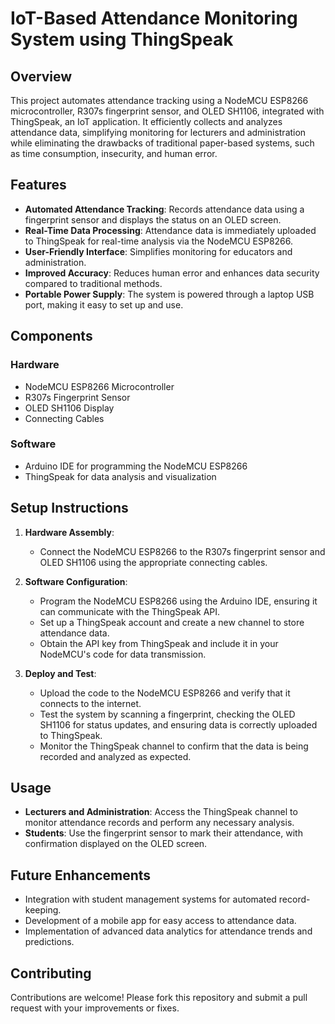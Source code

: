 
# IoT-Based Attendance Monitoring System using ThingSpeak

## Overview

This project automates attendance tracking using a NodeMCU ESP8266 microcontroller, R307s fingerprint sensor, and OLED SH1106, integrated with ThingSpeak, an IoT application. It efficiently collects and analyzes attendance data, simplifying monitoring for lecturers and administration while eliminating the drawbacks of traditional paper-based systems, such as time consumption, insecurity, and human error.

## Features

- **Automated Attendance Tracking**: Records attendance data using a fingerprint sensor and displays the status on an OLED screen.
- **Real-Time Data Processing**: Attendance data is immediately uploaded to ThingSpeak for real-time analysis via the NodeMCU ESP8266.
- **User-Friendly Interface**: Simplifies monitoring for educators and administration.
- **Improved Accuracy**: Reduces human error and enhances data security compared to traditional methods.
- **Portable Power Supply**: The system is powered through a laptop USB port, making it easy to set up and use.

## Components

### Hardware
- NodeMCU ESP8266 Microcontroller
- R307s Fingerprint Sensor
- OLED SH1106 Display
- Connecting Cables

### Software
- Arduino IDE for programming the NodeMCU ESP8266
- ThingSpeak for data analysis and visualization

## Setup Instructions

1. **Hardware Assembly**:
   - Connect the NodeMCU ESP8266 to the R307s fingerprint sensor and OLED SH1106 using the appropriate connecting cables.
    
2. **Software Configuration**:
   - Program the NodeMCU ESP8266 using the Arduino IDE, ensuring it can communicate with the ThingSpeak API.
   - Set up a ThingSpeak account and create a new channel to store attendance data.
   - Obtain the API key from ThingSpeak and include it in your NodeMCU's code for data transmission.

3. **Deploy and Test**:
   - Upload the code to the NodeMCU ESP8266 and verify that it connects to the internet.
   - Test the system by scanning a fingerprint, checking the OLED SH1106 for status updates, and ensuring data is correctly uploaded to ThingSpeak.
   - Monitor the ThingSpeak channel to confirm that the data is being recorded and analyzed as expected.

## Usage

- **Lecturers and Administration**: Access the ThingSpeak channel to monitor attendance records and perform any necessary analysis.
- **Students**: Use the fingerprint sensor to mark their attendance, with confirmation displayed on the OLED screen.

## Future Enhancements

- Integration with student management systems for automated record-keeping.
- Development of a mobile app for easy access to attendance data.
- Implementation of advanced data analytics for attendance trends and predictions.

## Contributing

Contributions are welcome! Please fork this repository and submit a pull request with your improvements or fixes.
